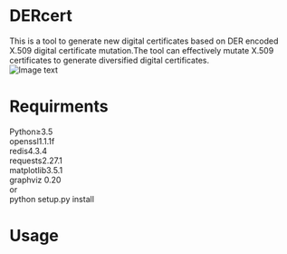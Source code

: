 # DERcert
This is a tool to generate new digital certificates based on DER encoded X.509 digital certificate mutation.The tool can effectively mutate X.509 certificates to generate diversified digital certificates.</br>
![Image text](https://raw.github.com/yourName/repositpry/master/yourprojectName/img-folder/test.jpg)
# Requirments
Python≥3.5</br>
openssl1.1.1f</br>
redis4.3.4</br>
requests2.27.1</br>
matplotlib3.5.1</br>
graphviz 0.20</br>
or</br>
python setup.py install
# Usage



